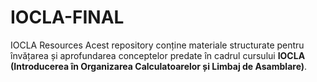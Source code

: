 # IOCLA-FINAL
IOCLA Resources  Acest repository conține materiale structurate pentru învățarea și aprofundarea conceptelor predate în cadrul cursului **IOCLA (Introducerea în Organizarea Calculatoarelor și Limbaj de Asamblare)**.
